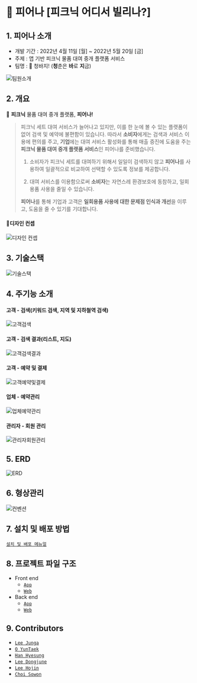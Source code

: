 # 🌸 피어나 [피크닉 어디서 빌리나?]

## 1. 피어나 소개


- 개발 기간 : 2022년 4월 11일 [월] ~ 2022년 5월 20일 [금]
- 주제 : 앱 기반 피크닉 물품 대여 중개 플랫폼 서비스
- 팀명 : 👖 청바지! (**청**춘은 **바**로 **지**금)  

![팀원소개](outputs/images/팀원소개.PNG)

## 2. 개요


🌸 **피크닉** 물품 대여 중개 플랫폼, **피어나!**

> 피크닉 세트 대여 서비스가 늘어나고 있지만, 이를 한 눈에 볼 수 있는 플랫폼이 없어 검색 및 예약에 불편함이 있습니다. 따라서 **소비자**에게는 검색과 서비스 이용에 편의를 주고, **기업**에는 대여 서비스 활성화를 통해 매출 증진에 도움을 주는 **피크닉 물품 대여 중개 플랫폼 서비스**인 피어나를 준비했습니다.
> 
> 1. 소비자가 피크닉 세트를 대여하기 위해서 일일이 검색하지 않고 **피어나**를 사용하여 일괄적으로 비교하여 선택할 수 있도록 정보를 제공합니다.
> 
> 2. 대여 서비스를 이용함으로써 **소비자**는 자연스레 환경보호에 동참하고, 일회용품 사용을 줄일 수 있습니다.
> 
>  **피어나**를 통해 기업과 고객은 **일회용품 사용에 대한 문제점 인식과 개선**을 이루고, 도움을 줄 수 있기를 기대합니다.
>


#### 🎨디자인 컨셉
![디자인 컨셉](outputs/images/디자인컨셉.png)

## 3. 기술스택
![기술스택](outputs/images/기술스택.PNG)


## 4. 주기능 소개

#### 고객 - 검색(키워드 검색, 지역 및 지하철역 검색)

![고객검색](outputs/images/%EA%B3%A0%EA%B0%9D%EA%B2%80%EC%83%89.png)



#### 고객 - 검색 결과(리스트, 지도)

![고객검색결과](outputs/images/%EA%B3%A0%EA%B0%9D%EA%B2%80%EC%83%89%EB%A6%AC%EC%8A%A4%ED%8A%B8.png)



#### 고객 - 예약 및 결제

![고객예약및결제](outputs/images/%EA%B3%A0%EA%B0%9D%EC%98%88%EC%95%BD.png)



#### 업체 - 예약관리

![업체예약관리](outputs/images/%EC%97%85%EC%B2%B4%EC%98%88%EC%95%BD%EA%B4%80%EB%A6%AC.png)



#### 관리자 - 회원 관리

![관리자회원관리](outputs/images/%EA%B4%80%EB%A6%AC%EC%9E%90%ED%9A%8C%EC%9B%90%EA%B4%80%EB%A6%AC.png)


## 5. ERD
![ERD](exec/ERD.png)

## 6. 형상관리
![컨벤션](outputs/images/컨벤션.png)

## 7. 설치 및 배포 방법

[`설치 및 배포 메뉴얼`](exec/%EB%B9%8C%EB%93%9C%20%EB%B0%8F%20%EB%B0%B0%ED%8F%AC.pdf)

## 8. 프로젝트 파일 구조

- Front end
  - [`App`](outputs/FileTree/App_Front_End.md)
  - [`Web`](outputs/FileTree/Web_Front_End.md)
- Back end
  - [`App`](outputs/FileTree/App_Back_End.md)
  - [`Web`](outputs/FileTree/Web_Back_End.md)



## 9. Contributors

- [`Lee Junga`](https://github.com/wjddk7507)
- [`O YunTaek`](https://github.com/xordbs)
- [`Han Hyesung`](https://github.com/Hyesung-Han)
- [`Lee Dongjune`](https://github.com/Dorororodong)
- [`Lee Hojin`](https://github.com/roycmlhj)
- [`Choi Sowon`](https://github.com/sowonlevelup)
